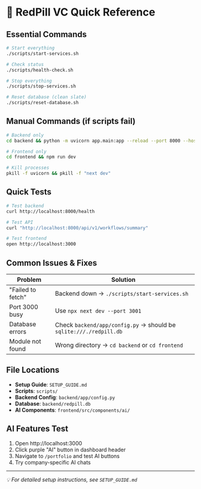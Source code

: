 # 🚀 RedPill VC Quick Reference

## Essential Commands

```bash
# Start everything
./scripts/start-services.sh

# Check status
./scripts/health-check.sh

# Stop everything  
./scripts/stop-services.sh

# Reset database (clean slate)
./scripts/reset-database.sh
```

## Manual Commands (if scripts fail)

```bash
# Backend only
cd backend && python -m uvicorn app.main:app --reload --port 8000 --host 0.0.0.0

# Frontend only  
cd frontend && npm run dev

# Kill processes
pkill -f uvicorn && pkill -f "next dev"
```

## Quick Tests

```bash
# Test backend
curl http://localhost:8000/health

# Test API
curl "http://localhost:8000/api/v1/workflows/summary"

# Test frontend
open http://localhost:3000
```

## Common Issues & Fixes

| Problem | Solution |
|---------|----------|
| "Failed to fetch" | Backend down → `./scripts/start-services.sh` |
| Port 3000 busy | Use `npx next dev --port 3001` |
| Database errors | Check `backend/app/config.py` → should be `sqlite:///./redpill.db` |
| Module not found | Wrong directory → `cd backend` or `cd frontend` |

## File Locations

- **Setup Guide**: `SETUP_GUIDE.md`
- **Scripts**: `scripts/`
- **Backend Config**: `backend/app/config.py`
- **Database**: `backend/redpill.db`
- **AI Components**: `frontend/src/components/ai/`

## AI Features Test

1. Open http://localhost:3000
2. Click purple "AI" button in dashboard header
3. Navigate to `/portfolio` and test AI buttons
4. Try company-specific AI chats

---
*💡 For detailed setup instructions, see `SETUP_GUIDE.md`*